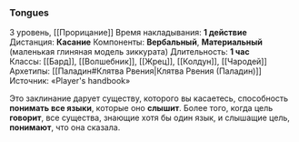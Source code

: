 ### Tongues
3 уровень, [[Прорицание]]
Время накладывания: **1 действие**
Дистанция: **Касание**
Компоненты: **Вербальный**, **Материальный** (маленькая глиняная модель зиккурата)
Длительность: **1 час**
Классы: [[Бард]], [[Волшебник]], [[Жрец]], [[Колдун]], [[Чародей]]
Архетипы: [[Паладин#Клятва Рвения|Клятва Рвения (Паладин)]]
Источник: «Player's handbook»

Это заклинание дарует существу, которого вы касаетесь, способность **понимать все языки**, которые оно **слышит**. Более того, когда цель **говорит**, все существа, знающие хотя бы один язык, и слышащие цель, **понимают**, что она сказала.